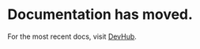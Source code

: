 #   Documentation has moved. 

For the most recent docs, visit [DevHub](https://mvp.developer.gov.bc.ca/docs/default/component/aps-infra-platform-docs/).
